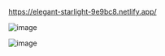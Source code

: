 https://elegant-starlight-9e9bc8.netlify.app/


![image](https://github.com/user-attachments/assets/408f840a-1ea5-4b6a-ac8a-9b198c8a7704)


![image](https://github.com/user-attachments/assets/5b73d89e-4a68-463a-9f31-6b79bcb79c22)
